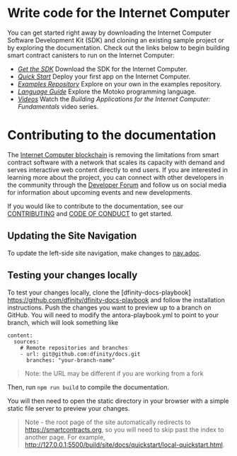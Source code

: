 # Write code for the Internet Computer

You can get started right away by downloading the Internet Computer Software Development Kit (SDK) and cloning an existing sample project or by exploring the documentation. Check out the links below to begin building smart contract canisters to run on the Internet Computer:

- [*Get the SDK*](https://sdk.dfinity.org/docs/download.html) Download the SDK for the Internet Computer.
- [*Quick Start*](https://sdk.dfinity.org/docs/quickstart/quickstart-intro.html) Deploy your first app on the Internet Computer.
- [*Examples Repository*](https://github.com/dfinity/examples) Explore on your own in the examples repository.
- [*Language Guide*](https://sdk.dfinity.org/docs/language-guide/motoko.html) Explore the Motoko programming language.
- [*Videos*](https://sdk.dfinity.org/docs/videos-tutorials.html) Watch the _Building Applications for the Internet Computer: Fundamentals_ video series.

# Contributing to the documentation

The [Internet Computer blockchain](https://dfinity.org/developers) is removing the limitations from smart contract software with a network that scales its capacity with demand and serves interactive web content directly to end users. 
If you are interested in learning more about the project, you can connect with other developers in the community through the [Developer Forum](https://forum.dfinity.org/) and follow us on social media for information about upcoming events and new developments.

If you would like to contribute to the documentation, see our [CONTRIBUTING](.github/CONTRIBUTING.md) and [CODE OF CONDUCT](.github/CODE_OF_CONDUCT.md) to get started.

## Updating the Site Navigation

To update the left-side site navigation, make changes to [nav.adoc](modules/ROOT/nav.adoc).

## Testing your changes locally

To test your changes locally, clone the [dfinity-docs-playbook] https://github.com/dfinity/dfinity-docs-playbook and follow the installation instructions. Push the changes you want to preview up to a branch on GitHub. You will need to modify the 
antora-playbook.yml to point to your branch, which will look something like

```
content:
  sources:
    # Remote repositories and branches
    - url: git@github.com:dfinity/docs.git
      branches: "your-branch-name"
```

> Note: the URL may be different if you are working from a fork

Then, run `npm run build` to compile the documentation.

You will then need to open the static directory in your browser with a simple static file server to preview your changes. 

> Note - the root page of the site automatically redirects to https://smartcontracts.org, so you will need to skip past the index to another page. For example, http://127.0.0.1:5500/build/site/docs/quickstart/local-quickstart.html.
